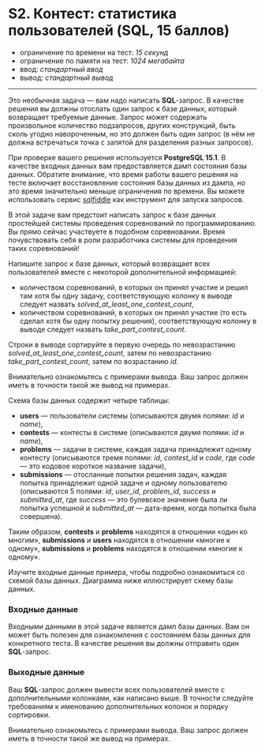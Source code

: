# S2. Контест: статистика пользователей (SQL, 15 баллов)

- ограничение по времени на тест: *15 секунд*
- ограничение по памяти на тест: *1024 мегабайта*
- ввод: *стандартный ввод*
- вывод: *стандартный вывод*
***
Это необычная задача — вам надо написать **SQL**-запрос. В качестве решения вы должны отослать один запрос к базе данных, который возвращает требуемые данные. Запрос может содержать произвольное количество подзапросов, других конструкций, быть сколь угодно навороченным, но это должен быть один запрос (в нём не должна встречаться точка с запятой для разделения разных запросов).

При проверке вашего решения используется **PostgreSQL 15.1**. В качестве входных данных вам предоставляется дамп состояния базы данных. Обратите внимание, что время работы вашего решения на тесте включает восстановление состояния базы данных из дампа, но это время значительно меньше ограничения по времени. Вы можете использовать сервис [sqlfiddle](http://sqlfiddle.com/) как инструмент для запуска запросов.

В этой задаче вам предстоит написать запрос к базе данных простейшей системы проведения соревнований по программированию. Вы прямо сейчас участвуете в подобном соревновании. Время почувствовать себя в роли разработчика системы для проведения таких соревнований!

Напишите запрос к базе данных, который возвращает всех пользователей вместе с некоторой дополнительной информацией:

- количеством соревнований, в которых он принял участие и решил там хотя бы одну задачу, соответствующую колонку в выводе следует назвать *solved_at_least_one_contest_count*,
- количеством соревнований, в которых он принял участие (то есть сделал хотя бы одну попытку решения), соответствующую колонку в выводе следует назвать *take_part_contest_count*.

Строки в выводе сортируйте в первую очередь по невозрастанию *solved_at_least_one_contest_count*, затем по невозрастанию *take_part_contest_count*, затем по возрастанию *id*.

Внимательно ознакомьтесь с примерами вывода. Ваш запрос должен иметь в точности такой же вывод на примерах.

Схема базы данных содержит четыре таблицы:

- **users** — пользователи системы (описываются двумя полями: *id* и *name*),
- **contests** — контесты в системе (описываются двумя полями: *id* и *name*),
- **problems** — задачи в системе, каждая задача принадлежит одному контесту (описываются тремя полями: *id*, *contest_id* и *code*, где *code* — это кодовое короткое название задачи),
- **submissions** — отосланные попытки решения задач, каждая попытка принадлежит одной задаче и одному пользователю (описываются 5 полями: *id*, *user_id*, *problem_id*, *success* и *submitted_at*, где *success* — это булевское значение была ли попытка успешной и *submitted_at* — дата-время, когда попытка была совершена).

Таким образом, **contests** и **problems** находятся в отношении «один ко многим», **submissions** и **users** находятся в отношении «многие к одному», **submissions** и **problems** находятся в отношении «многие к одному».

Изучите входные данные примера, чтобы подробно ознакомиться со схемой базы данных. Диаграмма ниже иллюстрирует схему базы данных.

### Входные данные
Входными данными в этой задаче является дамп базы данных. Вам он может быть полезен для ознакомления с состоянием базы данных для конкретного теста. В качестве решения вы должны отправить один **SQL**-запрос.

### Выходные данные
Ваш **SQL**-запрос должен вывести всех пользователей вместе с дополнительными колонками, как написано выше. В точности следуйте требованиям к именованию дополнительных колонок и порядку сортировки.

Внимательно ознакомьтесь с примерами вывода. Ваш запрос должен иметь в точности такой же вывод на примерах.

